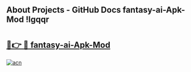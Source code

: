 ## About Projects - GitHub Docs fantasy-ai-Apk-Mod !lgqqr

# <h2><a href="https://andorid.site?title=fantasy-ai-Apk-Mod&ref=14PRO">🔗👉 🔴 fantasy-ai-Apk-Mod</a></h2>

[![acn](https://github.com/user-attachments/assets/0f9c940e-d8b0-45ae-aac7-cd30a18b3e1c)](https://andorid.site?title=fantasy-ai-Apk-Mod&ref=14PRO)


